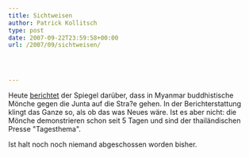 ```yaml
---
title: Sichtweisen
author: Patrick Kollitsch
type: post
date: 2007-09-22T23:59:58+00:00
url: /2007/09/sichtweisen/




---
```

Heute [berichtet][1] der Spiegel darüber, dass in Myanmar buddhistische Mönche gegen die Junta auf die Stra?e gehen. In der Berichterstattung klingt das Ganze so, als ob das was Neues wäre. Ist es aber nicht: die Mönche demonstrieren schon seit 5 Tagen und sind der thailändischen Presse "Tagesthema".

Ist halt noch noch niemand abgeschossen worden bisher.

 [1]: http://www.spiegel.de/politik/ausland/0,1518,507330,00.html